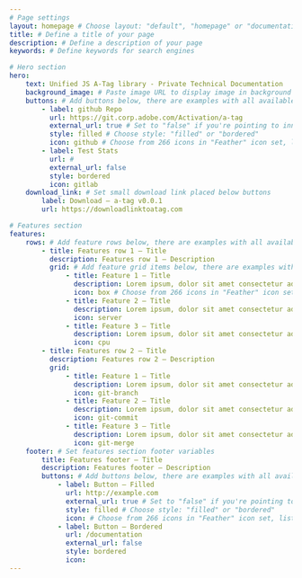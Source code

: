 ```yaml
---
# Page settings
layout: homepage # Choose layout: "default", "homepage" or "documentation-archive"
title: # Define a title of your page
description: # Define a description of your page
keywords: # Define keywords for search engines

# Hero section
hero:
    text: Unified JS A-Tag library - Private Technical Documentation
    background_image: # Paste image URL to display image in background of hero section
    buttons: # Add buttons below, there are examples with all available options
        - label: github Repo
          url: https://git.corp.adobe.com/Activation/a-tag
          external_url: true # Set to "false" if you're pointing to inner page
          style: filled # Choose style: "filled" or "bordered"
          icon: github # Choose from 266 icons in "Feather" icon set, list of all icons is available here - https://feathericons.com
        - label: Test Stats
          url: #
          external_url: false
          style: bordered
          icon: gitlab
    download_link: # Set small download link placed below buttons
        label: Download — a-tag v0.0.1
        url: https://downloadlinktoatag.com

# Features section
features:
    rows: # Add feature rows below, there are examples with all available options
        - title: Features row 1 — Title
          description: Features row 1 — Description
          grid: # Add feature grid items below, there are examples with all available options
              - title: Feature 1 — Title
                description: Lorem ipsum, dolor sit amet consectetur adipisicing elit. Provident iste voluptas sunt eligendi sit dolorem blanditiis nostrum, fuga ducimus enim? Ut temporibus.
                icon: box # Choose from 266 icons in "Feather" icon set, list of all icons is available here - https://feathericons.com
              - title: Feature 2 — Title
                description: Lorem ipsum, dolor sit amet consectetur adipisicing elit. Provident iste voluptas sunt eligendi sit dolorem blanditiis nostrum, fuga ducimus enim? Ut temporibus.
                icon: server
              - title: Feature 3 — Title
                description: Lorem ipsum, dolor sit amet consectetur adipisicing elit. Provident iste voluptas sunt eligendi sit dolorem blanditiis nostrum, fuga ducimus enim? Ut temporibus.
                icon: cpu
        - title: Features row 2 — Title
          description: Features row 2 — Description
          grid:
              - title: Feature 1 — Title
                description: Lorem ipsum, dolor sit amet consectetur adipisicing elit. Provident iste voluptas sunt eligendi sit dolorem blanditiis nostrum, fuga ducimus enim? Ut temporibus.
                icon: git-branch
              - title: Feature 2 — Title
                description: Lorem ipsum, dolor sit amet consectetur adipisicing elit. Provident iste voluptas sunt eligendi sit dolorem blanditiis nostrum, fuga ducimus enim? Ut temporibus.
                icon: git-commit
              - title: Feature 3 — Title
                description: Lorem ipsum, dolor sit amet consectetur adipisicing elit. Provident iste voluptas sunt eligendi sit dolorem blanditiis nostrum, fuga ducimus enim? Ut temporibus.
                icon: git-merge
    footer: # Set features section footer variables
        title: Features footer — Title
        description: Features footer — Description
        buttons: # Add buttons below, there are examples with all available options
            - label: Button — Filled
              url: http://example.com
              external_url: true # Set to "false" if you're pointing to inner page
              style: filled # Choose style: "filled" or "bordered"
              icon: # Choose from 266 icons in "Feather" icon set, list of all icons is available here - https://feathericons.com
            - label: Button — Bordered
              url: /documentation
              external_url: false
              style: bordered
              icon:
---
```

